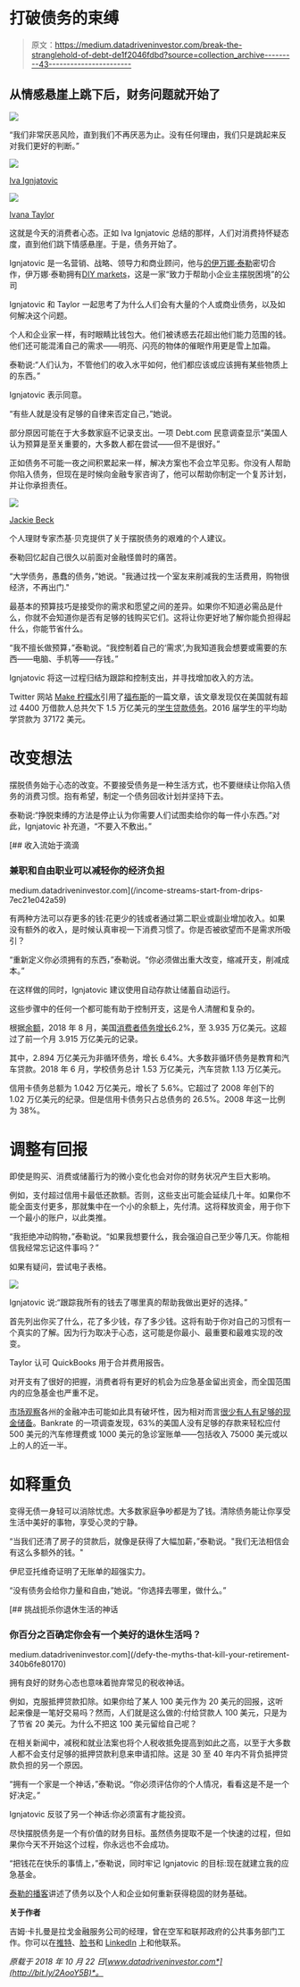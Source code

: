 # 打破债务的束缚

> 原文：<https://medium.datadriveninvestor.com/break-the-stranglehold-of-debt-de1f2046fdbd?source=collection_archive---------43----------------------->

## 从情感悬崖上跳下后，财务问题就开始了

![](img/a8cdec73e7bffaa09c0286ef6e6396a4.png)

“我们非常厌恶风险，直到我们不再厌恶为止。没有任何理由，我们只是跳起来反对我们更好的判断。”

![](img/c4c421d3706c0138cd19451fe8193fa6.png)

[Iva Ignjatovic](https://twitter.com/IvaIgnjatovic)

![](img/51b610566a05699edc27cf9ab6d25f29.png)

[Ivana Taylor](https://diymarketers.com/about/)

这就是今天的消费者心态。正如 Iva Ignjatovic 总结的那样，人们对消费持怀疑态度，直到他们跳下情感悬崖。于是，债务开始了。

Ignjatovic 是一名营销、战略、领导力和商业顾问，他与[的伊万娜·泰勒](https://diymarketers.com/about/)密切合作，伊万娜·泰勒拥有[DIY markets](https://diymarketers.com/)，这是一家“致力于帮助小企业主摆脱困境”的公司

Ignjatovic 和 Taylor 一起思考了为什么人们会有大量的个人或商业债务，以及如何解决这个问题。

个人和企业家一样，有时眼睛比钱包大。他们被诱惑去花超出他们能力范围的钱。他们还可能混淆自己的需求——明亮、闪亮的物体的催眠作用更是雪上加霜。

泰勒说:“人们认为，不管他们的收入水平如何，他们都应该或应该拥有某些物质上的东西。”

Ignjatovic 表示同意。

“有些人就是没有足够的自律来否定自己，”她说。

部分原因可能在于大多数家庭不记录支出。一项 Debt.com 民意调查显示“美国人认为预算是至关重要的，大多数人都在尝试——但不是很好。”

正如债务不可能一夜之间积累起来一样，解决方案也不会立竿见影。你没有人帮助你陷入债务，但现在是时候向金融专家咨询了，他可以帮助你制定一个复苏计划，并让你承担责任。

![](img/566796124cfeb49977ee956571844efe.png)

[Jackie Beck](https://twitter.com/realJackieBeck)

个人理财专家杰基·贝克提供了关于摆脱债务的艰难的个人建议。

泰勒回忆起自己很久以前面对金融怪兽时的痛苦。

“大学债务，愚蠢的债务，”她说。"我通过找一个室友来削减我的生活费用，购物很经济，不再出门."

最基本的预算技巧是接受你的需求和愿望之间的差异。如果你不知道必需品是什么，你就不会知道你是否有足够的钱购买它们。这将让你更好地了解你能负担得起什么，你能节省什么。

“我不擅长做预算，”泰勒说。“我控制着自己的‘需求’,为我知道我会想要或需要的东西——电脑、手机等——存钱。”

Ignjatovic 将这一过程归结为跟踪和控制支出，并寻找增加收入的方法。

Twitter 网站 [Make 柠檬水](https://twitter.com/yesmakelemonade)引用了[福布斯](https://twitter.com/Forbes)的一篇文章，该文章发现仅在美国就有超过 4400 万借款人总共欠下 1.5 万亿美元的[学生贷款债务](https://medium.com/datadriveninvestor/student-loan-payments-are-not-a-career-choice-7b84214acd7e)。2016 届学生的平均助学贷款为 37172 美元。

# 改变想法

摆脱债务始于心态的改变。不要接受债务是一种生活方式，也不要继续让你陷入债务的消费习惯。抱有希望，制定一个债务回收计划并坚持下去。

泰勒说:“挣脱束缚的方法是停止认为你需要人们试图卖给你的每一件小东西。”对此，Ignjatovic 补充道，“不要入不敷出。”

[](/income-streams-start-from-drips-7ec21e042a59) [## 收入流始于滴滴

### 兼职和自由职业可以减轻你的经济负担

medium.datadriveninvestor.com](/income-streams-start-from-drips-7ec21e042a59) 

有两种方法可以存更多的钱:花更少的钱或者通过第二职业或副业增加收入。如果没有额外的收入，是时候认真审视一下消费习惯了。你是否被欲望而不是需求所吸引？

“重新定义你必须拥有的东西，”泰勒说。“你必须做出重大改变，缩减开支，削减成本。”

在这样做的同时，Ignjatovic 建议使用自动存款让储蓄自动运行。

这些步骤中的任何一个都可能有助于控制开支，这是令人清醒和复杂的。

根据[余额](https://twitter.com/thebalance)，2018 年 8 月，美国[消费者债务增长](https://www.federalreserve.gov/releases/g19/current/)6.2%，至 3.935 万亿美元。这超过了前一个月 3.915 万亿美元的记录。

其中，2.894 万亿美元为非循环债务，增长 6.4%。大多数非循环债务是教育和汽车贷款。2018 年 6 月，学校债务总计 1.53 万亿美元，汽车贷款 1.13 万亿美元。

信用卡债务总额为 1.042 万亿美元，增长了 5.6%。它超过了 2008 年创下的 1.02 万亿美元的纪录。但是信用卡债务只占总债务的 26.5%。2008 年这一比例为 38%。

# 调整有回报

即使是购买、消费或储蓄行为的微小变化也会对你的财务状况产生巨大影响。

例如，支付超过信用卡最低还款额。否则，这些支出可能会延续几十年。如果你不能全面支付更多，那就集中在一个小的余额上，先付清。这将释放资金，用于你下一个最小的账户，以此类推。

“我拒绝冲动购物，”泰勒说。“如果我想要什么，我会强迫自己至少等几天。你能相信我经常忘记这件事吗？”

如果有疑问，尝试电子表格。

![](img/2dbbbf4487275724c5c2c80f01b1cb4a.png)

Ignjatovic 说:“跟踪我所有的钱去了哪里真的帮助我做出更好的选择。”

首先列出你买了什么，花了多少钱，存了多少钱。这将有助于你对自己的习惯有一个真实的了解。因为行为取决于心态，这可能是你最小、最重要和最难实现的改变。

Taylor 认可 QuickBooks 用于合并费用报告。

对开支有了很好的把握，消费者将有更好的机会为应急基金留出资金，而全国范围内的应急基金也严重不足。

[市场观察](https://twitter.com/MarketWatch)各州的金融冲击可能如此具有破坏性，因为相对而言[很少有人有足够的现金储备](https://www.marketwatch.com/story/3-ways-to-protect-yourself-from-financial-shocks-2018-01-03)。Bankrate 的一项调查发现，63%的美国人没有足够的存款来轻松应付 500 美元的汽车修理费或 1000 美元的急诊室账单——包括收入 75000 美元或以上的人的近一半。

# 如释重负

变得无债一身轻可以消除忧虑。大多数家庭争吵都是为了钱。清除债务能让你享受生活中美好的事物，享受心灵的宁静。

“当我们还清了房子的贷款后，就像是获得了大幅加薪，”泰勒说。"我们无法相信会有这么多额外的钱。"

伊尼亚托维奇证明了无账单的超强实力。

“没有债务会给你力量和自由，”她说。“你选择去哪里，做什么。”

[](/defy-the-myths-that-kill-your-retirement-340b6fe80170) [## 挑战扼杀你退休生活的神话

### 你百分之百确定你会有一个美好的退休生活吗？

medium.datadriveninvestor.com](/defy-the-myths-that-kill-your-retirement-340b6fe80170) 

拥有良好的财务心态也意味着抛弃常见的税收神话。

例如，克服抵押贷款扣除。如果你给了某人 100 美元作为 20 美元的回报，这听起来像是一笔好交易吗？然而，人们就是这么做的:付给贷款人 100 美元，只是为了节省 20 美元。为什么不把这 100 美元留给自己呢？

在相关新闻中，减税和就业法案也将个人税收抵免提高到如此之高，以至于大多数人都不会支付足够的抵押贷款利息来申请扣除。这是 30 至 40 年内不背负抵押贷款负担的另一个原因。

“拥有一个家是一个神话，”泰勒说。“你必须评估你的个人情况，看看这是不是一个好决定。”

Ignjatovic 反驳了另一个神话:你必须富有才能投资。

尽快摆脱债务是一个有价值的财务目标。虽然债务提取不是一个快速的过程，但如果你今天不开始这个过程，你永远也不会成功。

“把钱花在快乐的事情上，”泰勒说，同时牢记 Ignjatovic 的目标:现在就建立我的应急基金。

[泰勒的播客](http://bit.ly/2yfhek)讲述了债务以及个人和企业如何重新获得稳固的财务基础。

**关于作者**

吉姆·卡扎曼是拉戈金融服务公司的经理，曾在空军和联邦政府的公共事务部门工作。你可以在[推特](https://twitter.com/JKatzaman)、[脸书](https://www.facebook.com/jim.katzaman)和 [LinkedIn](https://www.linkedin.com/in/jim-katzaman-33641b21/) 上和他联系。

*原载于 2018 年 10 月 22 日*[*www.datadriveninvestor.com*](http://bit.ly/2AooY5B)*。*